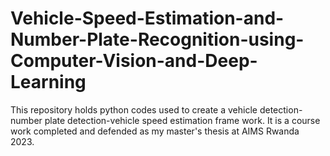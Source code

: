 # Vehicle-Speed-Estimation-and-Number-Plate-Recognition-using-Computer-Vision-and-Deep-Learning
This repository holds python codes used to create a vehicle detection-number plate detection-vehicle speed estimation frame work. It is a course work completed and defended as my master's thesis at AIMS Rwanda 2023.
